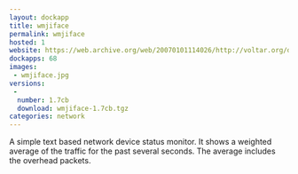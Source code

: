 ```yaml
---
layout: dockapp
title: wmjiface
permalink: wmjiface
hosted: 1
website: https://web.archive.org/web/20070101114026/http://voltar.org/dockapps/
dockapps: 68
images:
 - wmjiface.jpg
versions:
 -
  number: 1.7cb
  download: wmjiface-1.7cb.tgz
categories: network
---
```

A simple text based network device status monitor. It shows a weighted average
of the traffic for the past several seconds. The average includes the overhead
packets.

